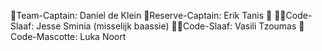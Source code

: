 🫅Team-Captain: Daniel de Klein
👸Reserve-Captain: Erik Tanis 👑
🙇‍♂️Code-Slaaf: Jesse Sminia (misselijk baassie)
🙇‍♂️Code-Slaaf: Vasili Tzoumas
🦁Code-Mascotte: Luka Noort
